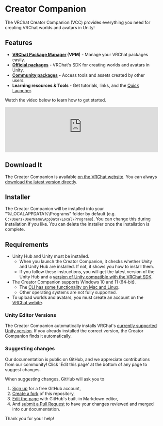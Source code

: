 # Creator Companion

The VRChat Creator Companion (VCC) provides everything you need for creating VRChat worlds and avatars in Unity!

## Features

- **[VRChat Package Manager](vpm) (VPM)** - Manage your VRChat packages easily.
- **[Official packages](/vpm/packages)** - VRChat's SDK for creating worlds and avatars in Unity.
- **[Community packages](vpm/curated-community-packages)** - Access tools and assets created by other users.
- **Learning resources & Tools** - Get tutorials, links, and the [Quick Launcher](https://docs.vrchat.com/docs/vrc-quick-launcher).

Watch the video below to learn how to get started.

<iframe width="100%" class="ratio-16-by-9" src="https://www.youtube-nocookie.com/embed/0u1g0TYoJsU" title="YouTube video player" frameborder="0" allow="clipboard-write; encrypted-media; picture-in-picture; web-share" allowfullscreen></iframe>

## Download It
The Creator Companion is available [on the VRChat website](https://vrchat.com/home/download). You can always [download the latest version directly](https://vrchat.com/download/vcc).

## Installer
The Creator Companion will be installed into your "%LOCALAPPDATA%\Programs" folder by default (e.g. `C:\Users\UserName\AppData\Local\Programs`). You can change this during installation if you like. You can delete the installer once the installation is complete.

## Requirements
- Unity Hub and Unity must be installed.
    - When you launch the Creator Companion, it checks whether Unity and Unity Hub are installed. If not, it shows you how to install them.
    - If you follow these instructions, you will get the latest version of the Unity Hub and a [version of Unity compatible with the VRChat SDK](https://creators.vrchat.com/sdk/upgrade/current-unity-version).
- The Creator Companion supports Windows 10 and 11 (64-bit).
    - The [CLI has some functionality on Mac and Linux](vpm/cli#mac-and-linux-support).
    - Other operating systems are not fully supported.
- To upload worlds and avatars, you must create an account on the [VRChat webite](https://vrchat.com/home/).

### Unity Editor Versions
The Creator Companion automatically installs VRChat's [currently supported Unity version](https://creators.vrchat.com/sdk/upgrade/current-unity-version). If you already installed the correct version, the Creator Companion finds it automatically.

### Suggesting changes
Our documentation is public on GitHub, and we appreciate contributions from our community! Click 'Edit this page' at the bottom of any page to suggest changes.

When suggesting changes, GitHub will ask you to
1. [Sign up](https://github.com/join) for a free GitHub account,
2. [Create a fork](https://github.com/vrchat-community/creator-companion/fork) of this repository,
3. [Edit the page](https://github.com/vrchat-community/creator-companion/edit/main/Docs/docs/index.md) with GitHub's built-in Markdown editor,
4. And [submit a Pull Request](https://github.com/vrchat-community/creator-companion/compare) to have your changes reviewed and merged into our documentation.

Thank you for your help!